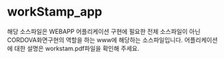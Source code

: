 # workStamp_app

해당 소스파일은 WEBAPP 어플리케이션 구현에 필요한 전체 소스파일이 아닌 CORDOVA화면구현의 역할을 하는 www에 해당하는 소스파일입니다.
어플리케이션에 대한 설명은 workstam.pdf파일을 확인해 주세요.


